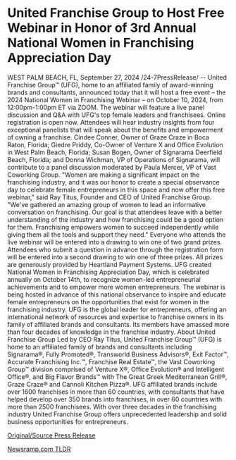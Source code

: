# United Franchise Group to Host Free Webinar in Honor of 3rd Annual National Women in Franchising Appreciation Day

WEST PALM BEACH, FL, September 27, 2024 /24-7PressRelease/ -- United Franchise Group™ (UFG), home to an affiliated family of award-winning brands and consultants, announced today that it will host a free event – the 2024 National Women in Franchising Webinar – on October 10, 2024, from 12:00pm-1:00pm ET via ZOOM. The webinar will feature a live panel discussion and Q&A with UFG's top female leaders and franchisees. Online registration is open now.  Attendees will hear industry insights from four exceptional panelists that will speak about the benefits and empowerment of owning a franchise. Cindee Conner, Owner of Graze Craze in Boca Raton, Florida; Giedre Priddy, Co-Owner of Venture X and Office Evolution in West Palm Beach, Florida; Susan Bogen, Owner of Signarama Deerfield Beach, Florida; and Donna Wichman, VP of Operations of Signarama, will contribute to a panel discussion moderated by Paula Mercer, VP of Vast Coworking Group.  "Women are making a significant impact on the franchising industry, and it was our honor to create a special observance day to celebrate female entrepreneurs in this space and now offer this free webinar," said Ray Titus, Founder and CEO of United Franchise Group. "We've gathered an amazing group of women to lead an informative conversation on franchising. Our goal is that attendees leave with a better understanding of the industry and how franchising could be a good option for them. Franchising empowers women to succeed independently while giving them all the tools and support they need."  Everyone who attends the live webinar will be entered into a drawing to win one of two grand prizes. Attendees who submit a question in advance through the registration form will be entered into a second drawing to win one of three prizes. All prizes are generously provided by Heartland Payment Systems.   UFG created National Women in Franchising Appreciation Day, which is celebrated annually on October 14th, to recognize women-led entrepreneurial achievements and to empower more women entrepreneurs. The webinar is being hosted in advance of this national observance to inspire and educate female entrepreneurs on the opportunities that exist for women in the franchising industry.   UFG is the global leader for entrepreneurs, offering an international network of resources and expertise to franchise owners in its family of affiliated brands and consultants. Its members have amassed more than four decades of knowledge in the franchise industry.  About United Franchise Group Led by CEO Ray Titus, United Franchise Group™ (UFG) is home to an affiliated family of brands and consultants including Signarama®, Fully Promoted®, Transworld Business Advisors®, Exit Factor™, Accurate Franchising Inc.™, Franchise Real Estate™, the Vast Coworking Group™ division comprised of Venture X®, Office Evolution® and Intelligent Office®, and Big Flavor Brands™ with The Great Greek Mediterranean Grill®, Graze Craze® and Cannoli Kitchen Pizza®. UFG affiliated brands include over 1600 franchises in more than 60 countries, with consultants that have helped develop over 350 brands into franchises, in over 60 countries with more than 2500 franchisees. With over three decades in the franchising industry United Franchise Group offers unprecedented leadership and solid business opportunities for entrepreneurs. 

[Original/Source Press Release](https://www.24-7pressrelease.com/press-release/514738/united-franchise-group-to-host-free-webinar-in-honor-of-3rd-annual-national-women-in-franchising-appreciation-day) 

[Newsramp.com TLDR](https://newsramp.com/None) 